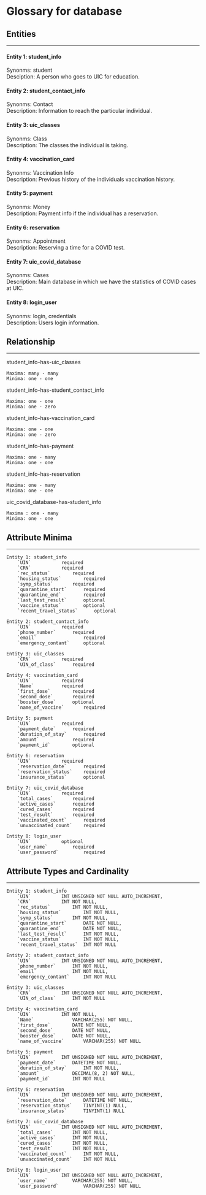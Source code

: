 # Glossary for database

## Entities
---------------------------------------------------------------------------
#### Entity 1: student_info
Synonms: student <br>
Desciption: A person who goes to UIC for education.

#### Entity 2: student_contact_info
Synonms: Contact <br>
Description: Information to reach the particular individual.


#### Entity 3: uic_classes
Synonms: Class <br>
Description: The classes the individual is taking.

#### Entity 4: vaccination_card
Synonms: Vaccination Info <br>
Description: Previous history of the individuals vaccination history. 

#### Entity 5: payment
Synonms: Money <br>
Description: Payment info if the individual has a reservation. 

#### Entity 6: reservation
Synonms: Appointment <br>
Description: Reserving a time for a COVID test. 

#### Entity 7: uic_covid_database
Synonms: Cases <br>
Description: Main database in which we have the statistics of COVID cases at UIC. 

#### Entity 8: login_user
Synonms: login, credentials <br>
Description: Users login information. 

## Relationship
---------------------------------------------------------------------------
student_info-has-uic_classes
~~~
Maxima: many - many
Minima: one - one
~~~

student_info-has-student_contact_info
~~~
Maxima: one - one
Minima: one - zero
~~~

student_info-has-vaccination_card
~~~
Maxima: one - one
Minima: one - zero
~~~

student_info-has-payment
~~~
Maxima: one - many
Minima: one - one
~~~

student_info-has-reservation
~~~
Maxima: one - many
Minima: one - one
~~~

uic_covid_database-has-student_info
~~~
Maxima : one - many
Minima: one - one
~~~
## Attribute Minima
---------------------------------------------------------------------------
~~~
Entity 1: student_info
    `UIN` 			required
    `CRN` 			required
    `rec_status` 		required
    `housing_status` 		required
    `symp_status` 		required
    `quarantine_start`  	required
    `quarantine_end`  		required
    `last_test_result`  	optional
    `vaccine_status`  		optional
    `recent_travel_status`  	optional
	
Entity 2: student_contact_info
    `UIN` 			required
    `phone_number` 		required
    `email` 		    	required
    `emergency_contant` 	optional

Entity 3: uic_classes
    `CRN`			required
    `UIN_of_class` 		required

Entity 4: vaccination_card
    `UIN`			required
    `Name` 			required
    `first_dose` 		required
    `second_dose` 		required
    `booster_dose` 		optional
    `name_of_vaccine` 		required

Entity 5: payment
    `UIN` 			required
    `payment_date` 		required
    `duration_of_stay` 		required
    `amount` 			required
    `payment_id` 		optional

Entity 6: reservation
    `UIN` 			required
    `reservation_date` 		required
    `reservation_status` 	required
    `insurance_status` 		optional

Entity 7: uic_covid_database
    `UIN` 			required
    `total_cases` 		required
    `active_cases` 		required
    `cured_cases` 		required
    `test_result` 		required
    `vaccinated_count` 		required
    `unvaccinated_count` 	required

Entity 8: login_user
    `UIN` 			optional
    `user_name` 		required
    `user_password` 		required
~~~

## Attribute Types and Cardinality
---------------------------------------------------------------------------
~~~
Entity 1: student_info
    `UIN` 			INT UNSIGNED NOT NULL AUTO_INCREMENT,
    `CRN` 			INT NOT NULL,
    `rec_status` 		INT NOT NULL,
    `housing_status` 		INT NOT NULL,
    `symp_status` 		INT NOT NULL,
    `quarantine_start` 		DATE NOT NULL,
    `quarantine_end` 		DATE NOT NULL,
    `last_test_result` 		INT NOT NULL,
    `vaccine_status` 		INT NOT NULL,
    `recent_travel_status`  INT NOT NULL

Entity 2: student_contact_info
    `UIN` 			INT UNSIGNED NOT NULL AUTO_INCREMENT,
    `phone_number` 		INT NOT NULL,
    `email` 			INT NOT NULL,
    `emergency_contant` 	INT NOT NULL

Entity 3: uic_classes
    `CRN`			INT UNSIGNED NOT NULL AUTO_INCREMENT,
    `UIN_of_class` 		INT NOT NULL

Entity 4: vaccination_card
    `UIN`			INT NOT NULL,
    `Name`	         	VARCHAR(255) NOT NULL,
    `first_dose` 		DATE NOT NULL,
    `second_dose` 		DATE NOT NULL,
    `booster_dose` 		DATE NOT NULL,
    `name_of_vaccine` 		VARCHAR(255) NOT NULL

Entity 5: payment
    `UIN` 			INT UNSIGNED NOT NULL AUTO_INCREMENT,
    `payment_date` 		DATETIME NOT NULL,
    `duration_of_stay` 		INT NOT NULL,
    `amount` 			DECIMAL(8, 2) NOT NULL,
    `payment_id` 		INT NOT NULL

Entity 6: reservation
    `UIN` 			INT UNSIGNED NOT NULL AUTO_INCREMENT,
    `reservation_date` 		DATETIME NOT NULL,
    `reservation_status` 	TINYINT(1) NULL,
    `insurance_status` 		TINYINT(1) NULL

Entity 7: uic_covid_database
    `UIN` 			INT UNSIGNED NOT NULL AUTO_INCREMENT,
    `total_cases` 		INT NOT NULL,
    `active_cases` 		INT NOT NULL,
    `cured_cases` 		INT NOT NULL,
    `test_result` 		INT NOT NULL,
    `vaccinated_count` 		INT NOT NULL,
    `unvaccinated_count` 	INT NOT NULL

Entity 8: login_user
    `UIN` 			INT UNSIGNED NOT NULL AUTO_INCREMENT,
    `user_name` 		VARCHAR(255) NOT NULL,
    `user_password` 		VARCHAR(255) NOT NULL

~~~
